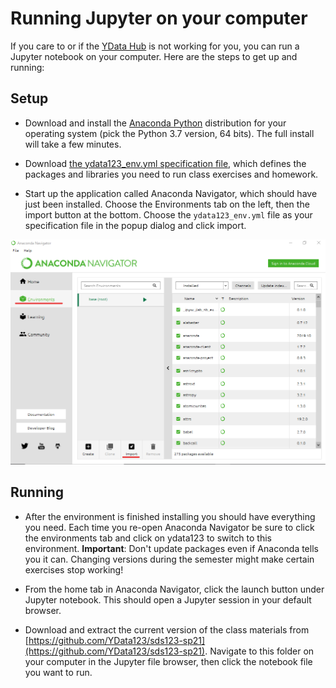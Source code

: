 # Running Jupyter on your computer

If you care to or if the [YData Hub](https://hub.ydata123.org) is not working for you, you can run a Jupyter notebook on your computer. Here are the steps to get up and running:

## Setup

- Download and install the [Anaconda Python](https://www.anaconda.com/distribution/#download-section) distribution for your operating system (pick the Python 3.7 version, 64 bits). The full install will take a few minutes.

- Download [the ydata123_env.yml specification file](ydata123_env.yml), which defines the packages and libraries you need to run class exercises and homework.

- Start up the application called Anaconda Navigator, which should have just been installed. Choose the Environments tab on the left, then the import button at the bottom. Choose the `ydata123_env.yml` file as your specification file in the popup dialog and click import.

![](anaconda_01.png)

## Running

- After the environment is finished installing you should have everything you need. Each time you re-open Anaconda Navigator be sure to click the environments tab and click on ydata123 to switch to this environment. **Important**: Don't update packages even if Anaconda tells you it can. Changing versions during the semester might make certain exercises stop working!

- From the home tab in Anaconda Navigator, click the launch button under Jupyter notebook. This should open a Jupyter session in your default browser.

- Download and extract the current version of the class materials from [https://github.com/YData123/sds123-sp21](https://github.com/YData123/sds123-sp21). Navigate to this folder on your computer in the Jupyter file browser, then click the notebook file you want to run.

